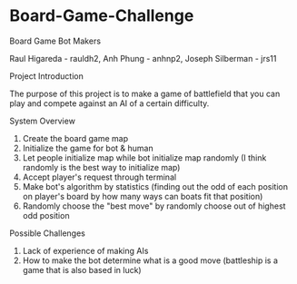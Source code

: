 # Board-Game-Challenge
Board Game Bot Makers

Raul Higareda - rauldh2, Anh Phung - anhnp2, Joseph Silberman - jrs11

Project Introduction

The purpose of this project is to make a game of battlefield that you can play and compete against an AI of a certain difficulty.

System Overview

1. Create the board game map
2. Initialize the game for  bot & human
3. Let people initialize map while bot initialize map randomly (I think randomly is the best way to initialize map)
4. Accept player's request through terminal
5. Make bot's algorithm by statistics (finding out the odd of each position on player's board by how many ways can boats fit that position)
6. Randomly choose the "best move" by randomly choose out of highest odd position

Possible Challenges

1. Lack of experience of making AIs
2. How to make the bot determine what is a good move (battleship is a game that is also based in luck)
